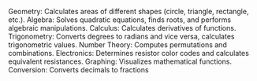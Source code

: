 Geometry: Calculates areas of different shapes (circle, triangle, rectangle, etc.).
Algebra: Solves quadratic equations, finds roots, and performs algebraic manipulations.
Calculus: Calculates derivatives of functions.
Trigonometry: Converts degrees to radians and vice versa, calculates trigonometric values.
Number Theory: Computes permutations and combinations.
Electronics: Determines resistor color codes and calculates equivalent resistances.
Graphing: Visualizes mathematical functions.
Conversion: Converts decimals to fractions

